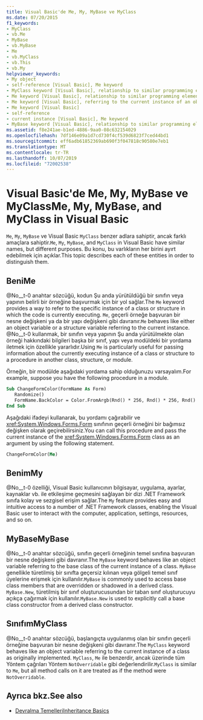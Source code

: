 ```yaml
---
title: Visual Basic'de Me, My, MyBase ve MyClass
ms.date: 07/20/2015
f1_keywords:
- MyClass
- vb.Me
- MyBase
- vb.MyBase
- Me
- vb.MyClass
- vb.This
- vb.My
helpviewer_keywords:
- My object
- self-reference [Visual Basic], Me keyword
- MyClass keyword [Visual Basic], relationship to similar programming elements
- Me keyword [Visual Basic], relationship to similar programming elements
- Me keyword [Visual Basic], referring to the current instance of an object
- Me keyword [Visual Basic]
- self-reference
- current instance [Visual Basic], Me keyword
- MyBase keyword [Visual Basic], relationship to similar programming elements
ms.assetid: f8e241ae-b1ed-4886-9aa0-08c632154029
ms.openlocfilehash: 7df146e09a1d7cd730f4cf539d6823f7ced44bd1
ms.sourcegitcommit: eff6adb61852369ab690f3f047818c90580e7eb1
ms.translationtype: MT
ms.contentlocale: tr-TR
ms.lasthandoff: 10/07/2019
ms.locfileid: "72002538"
---
```

# <a name="me-my-mybase-and-myclass-in-visual-basic"></a><span data-ttu-id="ae3d5-102">Visual Basic'de Me, My, MyBase ve MyClass</span><span class="sxs-lookup"><span data-stu-id="ae3d5-102">Me, My, MyBase, and MyClass in Visual Basic</span></span>
<span data-ttu-id="ae3d5-103">`Me`, `My`, `MyBase` ve Visual Basic `MyClass` benzer adlara sahiptir, ancak farklı amaçlara sahiptir.</span><span class="sxs-lookup"><span data-stu-id="ae3d5-103">`Me`, `My`, `MyBase`, and `MyClass` in Visual Basic have similar names, but different purposes.</span></span> <span data-ttu-id="ae3d5-104">Bu konu, bu varlıkların her birini ayırt edebilmek için açıklar.</span><span class="sxs-lookup"><span data-stu-id="ae3d5-104">This topic describes each of these entities in order to distinguish them.</span></span>  
  
## <a name="me"></a><span data-ttu-id="ae3d5-105">Beni</span><span class="sxs-lookup"><span data-stu-id="ae3d5-105">Me</span></span>  
 <span data-ttu-id="ae3d5-106">@No__t-0 anahtar sözcüğü, kodun Şu anda yürütüldüğü bir sınıfın veya yapının belirli bir örneğine başvurmak için bir yol sağlar.</span><span class="sxs-lookup"><span data-stu-id="ae3d5-106">The `Me` keyword provides a way to refer to the specific instance of a class or structure in which the code is currently executing.</span></span> <span data-ttu-id="ae3d5-107">`Me`, geçerli örneğe başvuran bir nesne değişkeni ya da bir yapı değişkeni gibi davranır.</span><span class="sxs-lookup"><span data-stu-id="ae3d5-107">`Me` behaves like either an object variable or a structure variable referring to the current instance.</span></span> <span data-ttu-id="ae3d5-108">@No__t-0 kullanmak, bir sınıfın veya yapının Şu anda yürütülmekte olan örneği hakkındaki bilgileri başka bir sınıf, yapı veya modüldeki bir yordama iletmek için özellikle yararlıdır.</span><span class="sxs-lookup"><span data-stu-id="ae3d5-108">Using `Me` is particularly useful for passing information about the currently executing instance of a class or structure to a procedure in another class, structure, or module.</span></span>  
  
 <span data-ttu-id="ae3d5-109">Örneğin, bir modülde aşağıdaki yordama sahip olduğunuzu varsayalım.</span><span class="sxs-lookup"><span data-stu-id="ae3d5-109">For example, suppose you have the following procedure in a module.</span></span>  
  
```vb  
Sub ChangeFormColor(FormName As Form)  
   Randomize()  
   FormName.BackColor = Color.FromArgb(Rnd() * 256, Rnd() * 256, Rnd() * 256)  
End Sub  
```  
  
 <span data-ttu-id="ae3d5-110">Aşağıdaki ifadeyi kullanarak, bu yordamı çağırabilir ve <xref:System.Windows.Forms.Form> sınıfının geçerli örneğini bir bağımsız değişken olarak geçirebilirsiniz.</span><span class="sxs-lookup"><span data-stu-id="ae3d5-110">You can call this procedure and pass the current instance of the <xref:System.Windows.Forms.Form> class as an argument by using the following statement.</span></span>  
  
```vb  
ChangeFormColor(Me)  
```  
  
## <a name="my"></a><span data-ttu-id="ae3d5-111">Benim</span><span class="sxs-lookup"><span data-stu-id="ae3d5-111">My</span></span>  
 <span data-ttu-id="ae3d5-112">@No__t-0 özelliği, Visual Basic kullanıcının bilgisayar, uygulama, ayarlar, kaynaklar vb. ile etkileşime geçmesini sağlayan bir dizi .NET Framework sınıfa kolay ve sezgisel erişim sağlar.</span><span class="sxs-lookup"><span data-stu-id="ae3d5-112">The `My` feature provides easy and intuitive access to a number of .NET Framework classes, enabling the Visual Basic user to interact with the computer, application, settings, resources, and so on.</span></span>  
  
## <a name="mybase"></a><span data-ttu-id="ae3d5-113">MyBase</span><span class="sxs-lookup"><span data-stu-id="ae3d5-113">MyBase</span></span>  
 <span data-ttu-id="ae3d5-114">@No__t-0 anahtar sözcüğü, sınıfın geçerli örneğinin temel sınıfına başvuran bir nesne değişkeni gibi davranır.</span><span class="sxs-lookup"><span data-stu-id="ae3d5-114">The `MyBase` keyword behaves like an object variable referring to the base class of the current instance of a class.</span></span> <span data-ttu-id="ae3d5-115">`MyBase` genellikle türetilmiş bir sınıfta geçersiz kılınan veya gölgeli temel sınıf üyelerine erişmek için kullanılır.</span><span class="sxs-lookup"><span data-stu-id="ae3d5-115">`MyBase` is commonly used to access base class members that are overridden or shadowed in a derived class.</span></span> <span data-ttu-id="ae3d5-116">`MyBase.New`, türetilmiş bir sınıf oluşturucusundan bir taban sınıf oluşturucuyu açıkça çağırmak için kullanılır.</span><span class="sxs-lookup"><span data-stu-id="ae3d5-116">`MyBase.New` is used to explicitly call a base class constructor from a derived class constructor.</span></span>  
  
## <a name="myclass"></a><span data-ttu-id="ae3d5-117">Sınıfım</span><span class="sxs-lookup"><span data-stu-id="ae3d5-117">MyClass</span></span>  
 <span data-ttu-id="ae3d5-118">@No__t-0 anahtar sözcüğü, başlangıçta uygulanmış olan bir sınıfın geçerli örneğine başvuran bir nesne değişkeni gibi davranır.</span><span class="sxs-lookup"><span data-stu-id="ae3d5-118">The `MyClass` keyword behaves like an object variable referring to the current instance of a class as originally implemented.</span></span> <span data-ttu-id="ae3d5-119">`MyClass`, `Me` ile benzerdir, ancak üzerinde tüm Yöntem çağrıları Yöntem `NotOverridable` gibi değerlendirilir.</span><span class="sxs-lookup"><span data-stu-id="ae3d5-119">`MyClass` is similar to `Me`, but all method calls on it are treated as if the method were `NotOverridable`.</span></span>  
  
## <a name="see-also"></a><span data-ttu-id="ae3d5-120">Ayrıca bkz.</span><span class="sxs-lookup"><span data-stu-id="ae3d5-120">See also</span></span>

- [<span data-ttu-id="ae3d5-121">Devralma Temelleri</span><span class="sxs-lookup"><span data-stu-id="ae3d5-121">Inheritance Basics</span></span>](../../../visual-basic/programming-guide/language-features/objects-and-classes/inheritance-basics.md)
